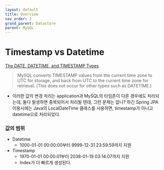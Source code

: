 ```yaml
---
layout: default
title: Overview
nav_order: 1
grand_parent: Datastore
parent: MySQL
---
```


# Timestamp vs Datetime

[The DATE, DATETIME, and TIMESTAMP Types](https://dev.mysql.com/doc/refman/8.0/en/datetime.html)

> MySQL converts TIMESTAMP values from the current time zone to UTC for storage, and back from UTC to the current time zone for retrieval. (This does not occur for other types such as DATETIME.) 

* 이러한 값의 변경 처리는 application과 MySQL의 타임존이 다른 경우에도 처리되는데, 둘다 발생하면 중복되어서 처리될 텐데, 그런 문제는 없나? 하긴 Spring JPA이용시에는 Java의 LocalDateTime 클래스를 사용하면, timestamp가 아니고 datetime으로 처리되었다.

### 값의 범위
* Datetime
  + 1000-01-01 00:00:00부터 9999-12-31 23:59:59까지 지원
* Timestamp
  + 1970-01-01 00:00:01부터 2038-01-19 03:14:07까지 지원
  + Index가 더 빠르게 생성된다.


